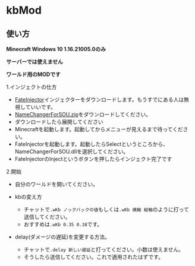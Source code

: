 # kbMod
## 使い方
**Minecraft Windows 10 1.16.21005.0のみ** 

**サーバーでは使えません**

**ワールド用のMODです**

1.インジェクトの仕方
  - [FateInjector](https://github.com/fligger/FateInjector/releases/latest/download/FateInjector.exe)インジェクターをダウンロードします。もうすでにある人は無視していいです。
  - [NameChangerForSOU.zip](./NameChangerForSOU.zip)をダウンロードしてください。
  - ダウンロードしたら展開してください
  - Minecraftを起動します。起動してからメニューが見えるまで待ってください。
  - FateInjectorを起動します。起動したらSelectというところから、NameChangerForSOU.dllを選択してください。
  - FateInjectorのInjectというボタンを押したらインジェクト完了です

2.開始
  - 自分のワールドを開いてください。
  - kbの変え方
    - チャットで```.wKb ノックバックの値```もしくは```.wKb 横軸 縦軸```のように打って送信してください。
    - おすすめは```.wKb 0.35 0.38```です。
    
  - delay(ダメージの遅延)を変更する方法。
    - チャットで```.delay 新しい遅延```と打ってください。小数は使えません。
    - そうしたら送信してください。これで適用されたはずです。
    
